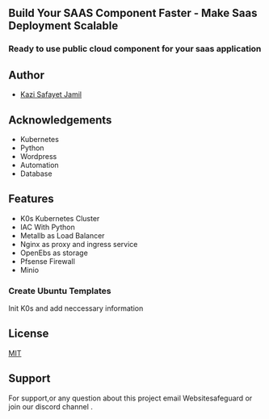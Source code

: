 ## Build Your SAAS Component Faster - Make Saas Deployment Scalable
### Ready to use public cloud component for your saas application 


## Author

- [ Kazi Safayet Jamil ](https://www.github.com/safayetjamil647)



## Acknowledgements

 - Kubernetes
 - Python
 - Wordpress
 - Automation
 - Database


## Features
- K0s Kubernetes Cluster
- IAC With Python 
- Metallb as Load Balancer 
- Nginx as proxy and ingress service
- OpenEbs as storage
- Pfsense Firewall
- Minio

### Create Ubuntu Templates

Init K0s and add neccessary information



## License

[MIT](https://choosealicense.com/licenses/mit/)


## Support

For support,or any question about this project email Websitesafeguard or join our discord channel .

